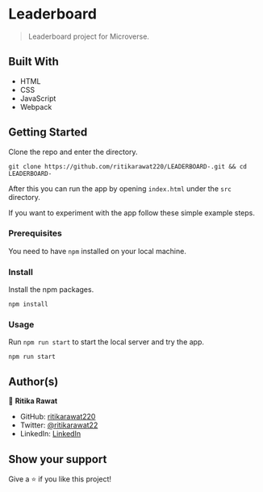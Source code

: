 # Leaderboard

> Leaderboard project for Microverse.

## Built With

- HTML
- CSS
- JavaScript
- Webpack

## Getting Started

Clone the repo and enter the directory.

```shell
git clone https://github.com/ritikarawat220/LEADERBOARD-.git && cd LEADERBOARD-
```

After this you can run the app by opening `index.html` under the `src` directory.

If you want to experiment with the app follow these simple example steps.

### Prerequisites
You need to have `npm` installed on your local machine.

### Install
Install the npm packages.

```shell
npm install
```

### Usage

Run `npm run start` to start the local server and try the app.

```shell
npm run start
```


## Author(s)

👤 **Ritika Rawat**

- GitHub: [ritikarawat220](https://github.com/ritikarawat220)
- Twitter: [@ritikarawat22](https://twitter.com/Ritikarawat22)
- LinkedIn: [LinkedIn](https://www.linkedin.com/in/rawatritika/)

## Show your support

Give a ⭐️ if you like this project!